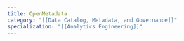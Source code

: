 ```yaml
---
title: OpenMetadata
category: "[[Data Catalog, Metadata, and Governance]]"
specialization: "[[Analytics Engineering]]"
---
```

